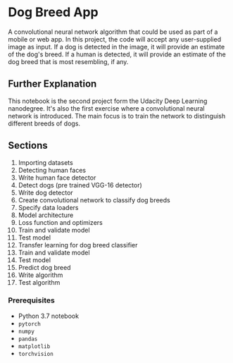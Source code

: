 # Dog Breed App
A convolutional neural network algorithm that could be used as part of a mobile or web app. In this project, the code will accept any user-supplied image as input. If a dog is detected in the image, it will provide an estimate of the dog's breed. If a human is detected, it will provide an estimate of the dog breed that is most resembling, if any.

## Further Explanation
This notebook is the second project form the Udacity Deep Learning nanodegree. It's also the first exercise where a convolutional neural network is introduced. The main focus is to train the network to distinguish different breeds of dogs.

## Sections
1. Importing datasets
2. Detecting human faces
3. Write human face detector
4. Detect dogs (pre trained VGG-16 detector)
5. Write dog detector
6. Create convolutional network to classify dog breeds
7. Specify data loaders
8. Model architecture
9. Loss function and optimizers
10. Train and validate model
11. Test model
12. Transfer learning for dog breed classifier
13. Train and validate model
14. Test model
15. Predict dog breed
16. Write algorithm
17. Test algorithm

### Prerequisites
- Python 3.7 notebook 
- ```pytorch```
- ```numpy```
- ```pandas```
- ```matplotlib```
- ```torchvision```
